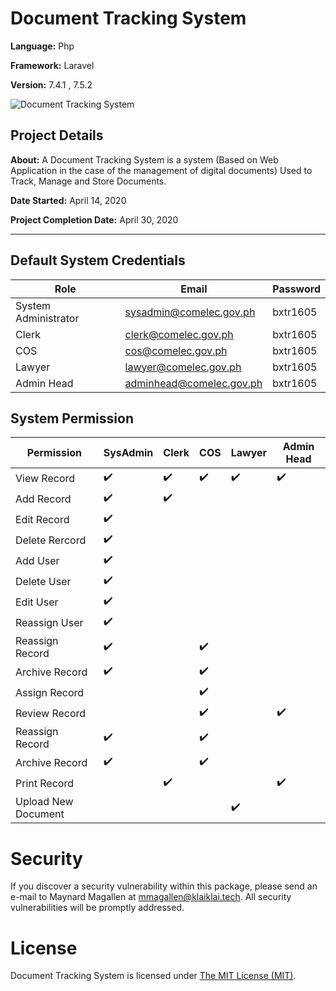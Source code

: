 # Document Tracking System
**Language:** Php

**Framework:** Laravel

**Version:** 7.4.1 , 7.5.2

![Document Tracking System](https://i.ibb.co/bFg3wsb/bxtr1605-1.png)

## Project Details
**About:**
A Document Tracking System is a system (Based on Web Application in the case of the management of digital documents) Used to Track, Manage and Store Documents.

**Date Started:** April 14, 2020

**Project Completion Date:** April 30, 2020

---
## Default System Credentials

Role|Email  | Password
--|--|--|
System Administrator  	| sysadmin@comelec.gov.ph  |bxtr1605
Clerk					| clerk@comelec.gov.ph  |bxtr1605
COS					| cos@comelec.gov.ph  |bxtr1605
Lawyer					|lawyer@comelec.gov.ph  |bxtr1605
Admin Head				|adminhead@comelec.gov.ph  |bxtr1605

## System Permission
Permission |SysAdmin | Clerk | COS | Lawyer | Admin Head
--|--|--|--|--|--|
View Record|✔️|✔️|✔️|✔️|✔️
Add Record|✔️|✔️|||
Edit Record|✔️||||
Delete Rercord|✔️||||
Add User|✔️||||
Delete User|✔️||||
Edit User|✔️||||
Reassign User|✔️||||
Reassign Record|✔️||✔️||
Archive Record |✔️||✔️||
Assign Record|||✔️||
Review Record|||✔️||✔️
Reassign Record|✔️||✔️||
Archive Record |✔️||✔️||
Print Record||✔️|||✔️
Upload New Document||||✔️|

# Security

If you discover a security vulnerability within this package, please send an e-mail to Maynard Magallen at mmagallen@klaiklai.tech. All security vulnerabilities will be promptly addressed.

# License

Document Tracking System is licensed under [The MIT License (MIT)](https://github.com/KleKlai/document-tracking-system/blob/master/LICENSE).
